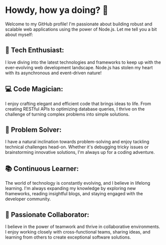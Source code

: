 <h1>Howdy, how ya doing? 🙌</h1>
<p>Welcome to my GitHub profile! I'm passionate about building robust and scalable web applications using the power of Node.js. Let me tell you a bit about myself:</p>

<h2>🚀 Tech Enthusiast:</h2>
<p>I love diving into the latest technologies and frameworks to keep up with the ever-evolving web development landscape. Node.js has stolen my heart with its asynchronous and event-driven nature!</p>

<h2>💻 Code Magician:</h2>
<p>I enjoy crafting elegant and efficient code that brings ideas to life. From creating RESTful APIs to optimizing database queries, I thrive on the challenge of turning complex problems into simple solutions.</p>

<h2>🔧 Problem Solver:</h2>
<p>I have a natural inclination towards problem-solving and enjoy tackling technical challenges head-on. Whether it's debugging tricky issues or brainstorming innovative solutions, I'm always up for a coding adventure.</p>

<h2>📚 Continuous Learner:</h2>
<p>The world of technology is constantly evolving, and I believe in lifelong learning. I'm always expanding my knowledge by exploring new frameworks, reading insightful blogs, and staying engaged with the developer community.</p>

<h2>🎉 Passionate Collaborator:</h2>
<p>I believe in the power of teamwork and thrive in collaborative environments. I enjoy working closely with cross-functional teams, sharing ideas, and learning from others to create exceptional software solutions.</p>
